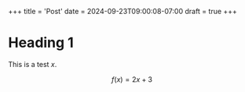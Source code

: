 +++
title = 'Post'
date = 2024-09-23T09:00:08-07:00
draft = true
+++

# Heading 1
This is a test $x$.

$$
f(x) = 2x + 3
$$
